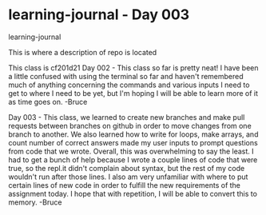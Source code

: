 # learning-journal - Day 003
learning-journal

This is where a description of repo is located

This class is cf201d21
 Day 002 - This class so far is pretty neat! I have been a little confused with using the terminal so far and haven't remembered much of anything concerning the commands and various inputs I need to get to where I need to be yet, but I'm hoping I will be able to learn more of it as time goes on.
-Bruce

Day 003 - This class, we learned to create new branches and make pull requests between branches on github in order to move changes from one branch to another.
We also learned how to write for loops, make arrays, and count number of correct answers made my user inputs to prompt questions from code that we wrote.
Overall, this was overwhelming to say the least. I had to get a bunch of help because I wrote a couple lines of code that were true, so the repl.it didn't complain about syntax, but the rest of my code wouldn't run after those lines.
I also am very unfamiliar with where to put certain lines of new code in order to fulfill the new requirements of the assignment today.
I hope that with repetition, I will be able to convert this to memory.
-Bruce
